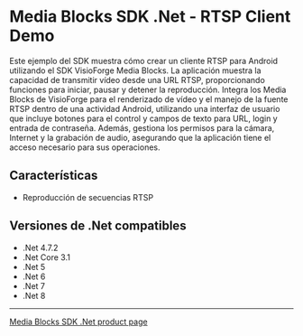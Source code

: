 # Media Blocks SDK .Net - RTSP Client Demo

Este ejemplo del SDK muestra cómo crear un cliente RTSP para Android utilizando el SDK VisioForge Media Blocks. La aplicación muestra la capacidad de transmitir vídeo desde una URL RTSP, proporcionando funciones para iniciar, pausar y detener la reproducción. Integra los Media Blocks de VisioForge para el renderizado de vídeo y el manejo de la fuente RTSP dentro de una actividad Android, utilizando una interfaz de usuario que incluye botones para el control y campos de texto para URL, login y entrada de contraseña. Además, gestiona los permisos para la cámara, Internet y la grabación de audio, asegurando que la aplicación tiene el acceso necesario para sus operaciones.

## Características

- Reproducción de secuencias RTSP

## Versiones de .Net compatibles

- .Net 4.7.2
- .Net Core 3.1
- .Net 5
- .Net 6
- .Net 7
- .Net 8

---

[Media Blocks SDK .Net product page](https://www.visioforge.com/media-blocks-sdk)
